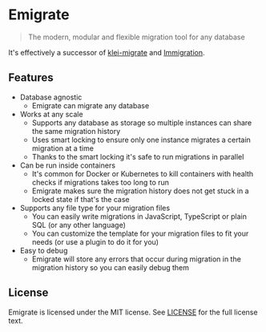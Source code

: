 # Emigrate

> The modern, modular and flexible migration tool for any database

It's effectively a successor of [klei-migrate](https://www.npmjs.com/package/klei-migrate) and [Immigration](https://www.npmjs.com/package/immigration).

## Features

- Database agnostic
  - Emigrate can migrate any database
- Works at any scale
  - Supports any database as storage so multiple instances can share the same migration history
  - Uses smart locking to ensure only one instance migrates a certain migration at a time
  - Thanks to the smart locking it's safe to run migrations in parallel
- Can be run inside containers
  - It's common for Docker or Kubernetes to kill containers with health checks if migrations takes too long to run
  - Emigrate makes sure the migration history does not get stuck in a locked state if that's the case
- Supports any file type for your migration files
  - You can easily write migrations in JavaScript, TypeScript or plain SQL (or any other language)
  - You can customize the template for your migration files to fit your needs (or use a plugin to do it for you)
- Easy to debug
  - Emigrate will store any errors that occur during migration in the migration history so you can easily debug them

## License

Emigrate is licensed under the MIT license. See [LICENSE](LICENSE) for the full license text.
